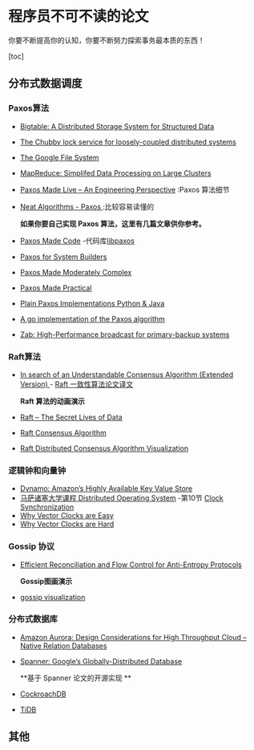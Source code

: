 # 程序员不可不读的论文
你要不断提高你的认知，你要不断努力探索事务最本质的东西！



[toc]

## 分布式数据调度

### Paxos算法

* [Bigtable: A Distributed Storage System for Structured Data](https://static.googleusercontent.com/media/research.google.com/en//archive/bigtable-osdi06.pdf)

* [The Chubby lock service for loosely-coupled distributed systems](https://static.googleusercontent.com/media/research.google.com/en//archive/chubby-osdi06.pdf)

* [The Google File System](https://static.googleusercontent.com/media/research.google.com/en//archive/gfs-sosp2003.pdf)

* [MapReduce: Simplifed Data Processing on Large Clusters](https://static.googleusercontent.com/media/research.google.com/en//archive/mapreduce-osdi04.pdf)

* [Paxos Made Live – An Engineering Perspective](https://static.googleusercontent.com/media/research.google.com/en//archive/paxos_made_live.pdf) :Paxos 算法细节

* [Neat Algorithms - Paxos ](http://harry.me/blog/2014/12/27/neat-algorithms-paxos/) :比较容易读懂的

  

  **如果你要自己实现 Paxos 算法，这里有几篇文章供你参考。**

* [Paxos Made Code](https://www.inf.usi.ch/faculty/pedone/MScThesis/marco.pdf) -代码库[libpaxos](http://libpaxos.sourceforge.net/)

* [Paxos for System Builders](http://www.cnds.jhu.edu/pub/papers/cnds-2008-2.pdf)

* [Paxos Made Moderately Complex](http://www.cs.cornell.edu/courses/cs7412/2011sp/paxos.pdf)

* [Paxos Made Practical](https://web.stanford.edu/class/cs340v/papers/paxos.pdf)

* [Plain Paxos Implementations Python & Java](https://github.com/cocagne/paxos)

* [A go implementation of the Paxos algorithm](https://github.com/xiang90/paxos)

* [Zab: High-Performance broadcast for primary-backup systems](https://www.semanticscholar.org/paper/Zab%3A-High-performance-broadcast-for-primary-backup-Junqueira-Reed/b02c6b00bd5dbdbd951fddb00b906c82fa80f0b3?p2df)

  

### Raft算法

* [In search of an Understandable Consensus Algorithm (Extended Version) ](https://raft.github.io/raft.pdf) - [Raft 一致性算法论文译文](https://www.infoq.cn/article/raft-paper/)

  **Raft 算法的动画演示**

* [Raft – The Secret Lives of Data](http://thesecretlivesofdata.com/raft/)

* [Raft Consensus Algorithm](https://raft.github.io/)

* [Raft Distributed Consensus Algorithm Visualization](http://kanaka.github.io/raft.js/)

### 逻辑钟和向量钟

* [Dynamo: Amazon’s Highly Available Key Value Store](http://bnrg.eecs.berkeley.edu/~randy/Courses/CS294.F07/Dynamo.pdf)
* [马萨诸塞大学课程 Distributed Operating System](http://lass.cs.umass.edu/~shenoy/courses/spring05/lectures.html) -第10节 [Clock Synchronization ](https://lass.cs.umass.edu/~shenoy/courses/spring05/lectures/Lec10.pdf)
* [Why Vector Clocks are Easy](https://riak.com/posts/technical/why-vector-clocks-are-easy/)
* [Why Vector Clocks are Hard](https://riak.com/posts/technical/why-vector-clocks-are-hard/)

### Gossip 协议

* [Efficient Reconciliation and Flow Control for Anti-Entropy Protocols](https://www.cs.cornell.edu/home/rvr/papers/flowgossip.pdf)

  **Gossip图画演示**

* [gossip visualization](https://rrmoelker.github.io/gossip-visualization/)

### 分布式数据库

* [Amazon Aurora: Design Considerations for High Throughput Cloud –Native Relation Databases](https://www.allthingsdistributed.com/files/p1041-verbitski.pdf)

* [Spanner: Google’s Globally-Distributed Database](http://static.googleusercontent.com/media/research.google.com/zh-CN//archive/spanner-osdi2012.pdf)

  **基于 Spanner 论文的开源实现 **

* [CockroachDB](https://github.com/cockroachdb/cockroach)

* [TiDB](https://github.com/pingcap/tidb)

  



## 其他

